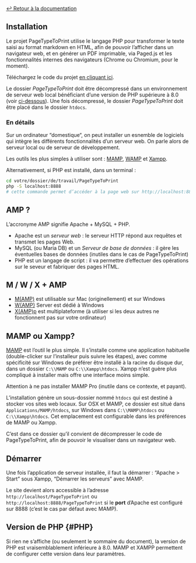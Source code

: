 [↩ Retour à la documentation](index.md)

## Installation

Le projet PageTypeToPrint utilise le langage PHP pour transformer le texte saisi au format markdown en HTML, afin de pouvoir l’afficher dans un navigateur web, et en générer un PDF imprimable, via Paged.js et les fonctionnalités internes des navigateurs (Chrome ou Chromium, pour le moment).

Téléchargez le code du projet [en cliquant ici](https://github.com/esadpyrenees/PageTypeToPrint/zipball/main/). 

Le dossier _PageTypeToPrint_ doit être décompressé dans un environnement de serveur web local bénéficiant d’une version de PHP supérieure à 8.0 (voir [ci-dessous](#php)).
Une fois décompressé, le dossier _PageTypeToPrint_ doit être placé dans le dossier `htdocs`.


### En détails

Sur un ordinateur “domestique“, on peut installer un esnemble de logiciels qui intègre les différents fonctionnalités d’un serveur web. On parle alors de serveur local ou de serveur de développement.

Les outils les plus simples à utiliser sont : [MAMP](https://www.mamp.info/en/downloads/), [WAMP](https://www.wampserver.com/) et [Xampp](https://www.apachefriends.org/fr/index.html).

Alternativement, si PHP est installé, dans un terminal :

```sh
cd votre/dossier/de/travail/PageTypeToPrint
php -S localhost:8888  
# cette commande permet d’accéder à la page web sur http://localhost:8888
```


## AMP ?

L’accronyme AMP signifie Apache + MySQL + PHP.
- Apache est un _serveur web_ : le serveur HTTP répond aux requêtes et transmet les pages Web.
- MySQL (ou Maria DB) et un _Serveur de base de données_ : il gère les éventuelles bases de données (inutiles dans le cas de PageTypeToPrint)
- PHP est un langage de script : il va permettre d’effectuer des opérations sur le seveur et fabriquer des pages HTML.

## M / W / X + AMP

- [M(AMP)](https://www.mamp.info/en/downloads/) est utilisable sur Mac (originellement) et sur Windows
- [W(AMP)](https://www.wampserver.com/) Server est dédié à Windows
- [X(AMP)p](https://www.apachefriends.org/fr/index.html) est multiplateforme (à utiliser si les deux autres ne fonctionnent pas sur votre ordinateur) 

## MAMP ou Xampp?

[MAMP](https://www.mamp.info/en/downloads/) est l’outil le plus simple. Il s’installe comme une application habituelle (double-clicker sur l’installeur puis suivre les étapes), avec comme spécificité sur Windows de préférer être installé à la racine du disque dur, dans un dossier `C:\\MAMP` ou `C:\\Xampp\htdocs`. Xampp n’est guère plus compliqué à installer mais offre une interface moins simple.

Attention à ne pas installer MAMP Pro (inutile dans ce contexte, et payant).

L’installation génère un sous-dossier nommé `htdocs` qui est destiné à stocker vos sites web locaux. Sur OSX et MAMP, ce dossier est situé dans `Applications/MAMP/htdocs`, sur Windows dans `C:\\MAMP\htdocs` ou `C:\\Xampp\htdocs`. Cet emplacement est configurable dans les préférences de MAMP ou Xampp.

C’est dans ce dossier qu’il convient de décompresser le code de PageTypeToPrint, afin de pouvoir le visualiser dans un navigateur web.

## Démarrer

Une fois l’application de serveur installée, il faut la démarrer : “Apache > Start” sous Xampp, “Démarrer les serveurs” avec MAMP.

Le site devient alors accessible à l’adresse `http://localhost/PageTypeToPrint` ou `http://localhost:8888/PageTypeToPrint` si le **port** d’Apache est configuré sur 8888 (c’est le cas par défaut avec MAMP).

## Version de PHP {#PHP}

Si rien ne s’affiche (ou seulement le sommaire du document), la version de PHP est vraisemblablement inférieure à 8.0. MAMP et XAMPP permettent de configurer cette version dans leur paramètres.
